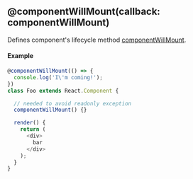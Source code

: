 ## @componentWillMount(callback: componentWillMount)

Defines component's lifecycle method [componentWillMount](https://facebook.github.io/react/docs/component-specs.html#mounting-componentwillmount).

#### Example

```js
@componentWillMount(() => {
  console.log('I\'m coming!');
})
class Foo extends React.Component {

  // needed to avoid readonly exception
  componentWillMount() {}

  render() {
    return (
      <div>
        bar
      </div>
    );
  }
}
```
